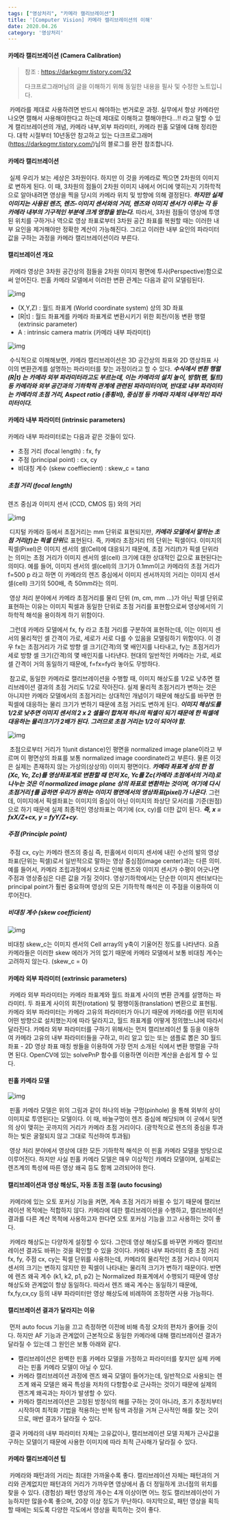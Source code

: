 ```yaml
---
tags: ["영상처리", "카메라 캘리브레이션"]
title: '[Computer Vision] 카메라 캘리브레이션의 이해'
date: 2020.04.26
category: '영상처리'
---
```


#### 카메라 캘리브레이션 (Camera Calibration)

> 참조 : https://darkpgmr.tistory.com/32
>
> 다크프로그래머님의 글을 이해하기 위해 동일한 내용을 필사 및 수정한 노트입니다. 

​	카메라를 제대로 사용하려면 반드시 해야하는 번거로운 과정. 실무에서 항상 카메라만 나오면 캘해서 사용해야한다고 하는데 제대로 이해하고 캘해야한다...!! 라고 말할 수 있게 캘리브레이션의 개념, 카메라 내부,외부 파라미터, 카메라 핀홀 모델에 대해 정리한다. 대학 시절부터 10년동안 참고하고 있는 다크프로그래머(https://darkpgmr.tistory.com/)님의 블로그를 완전 참조합니다. 



#### 카메라 캘리브레이션

​	실제 우리가 보는 세상은 3차원이다. 하지만 이 것을 카메라로 찍으면 2차원의 이미지로 변하게 된다. 이 때, 3차원의 점들이 2차원 이미지 내에서 어디에 맺히는지 기하학적으로 알아내려면 영상을 찍을 당시의 카메라 위치 및 방향에 의해 결정된다. ***하지만 실제 이미지는 사용된 렌즈, 렌즈-이미지 센서와의 거리, 렌즈와 이미지 센서가 이루는 각 등 카메라 내부의 기구적인 부분에 크게 영향을 받는다.*** 따라서, 3차원 점들이 영상에 투영된 위치를 구하거나 역으로 영상 좌표로부터 3차원 공간 좌표를 복원할 때는 이러한 내부 요인을 제거해야만 정확한 계산이 가능해진다. 그리고 이러한 내부 요인의 파라미터 값을 구하는 과정을 카메라 캘리브레이션이라 부른다.



#### 캘리브레이션 개요

​	카메라 영상은 3차원 공간상의 점들을 2차원 이미지 평면에 투사(Perspective)함으로써 얻어진다. 핀홀 카메라 모델에서 이러한 변환 관계는 다음과 같이 모델링된다.

![img](https://t1.daumcdn.net/cfile/tistory/24758441510E994028)

- (X,Y,Z) : 월드 좌표계 (World  coordinate system) 상의 3D 좌표
- [R|t] : 월드 좌표계를 카메라 좌표계로 변환시키기 위한 회전/이동 변환 행렬 (extrinsic parameter)
- A : intrinsic camera matrix (카메라 내부 파라미터)

![img](https://t1.daumcdn.net/cfile/tistory/995410365E9F957133)

​	수식적으로 이해해보면, 카메라 캘리브레이션은 3D 공간상의 좌표와 2D 영상좌표 사이의 변환관계를 설명하는 파라미터를 찾는 과정이라고 할 수 있다. ***수식에서 변환 행렬 (R|t) 는 카메라 외부 파라미터라고도 부르는데, 이는 카메라의 설치 높이, 방향(팬, 틸트) 등 카메라와 외부 공간과의 기하학적 관계에 관련된 파라미터이며, 반대로 내부 파라미터는 카메라의 초점 거리, Aspect ratio (종횡비), 중심정 등 카메라 자체의 내부적인 파라미터이다.***



#### 카메라 내부 파라미터 (intrinsic parameters)

카메라 내부 파라미터로는 다음과 같은 것들이 있다.

- 초점 거리 (focal length) : fx, fy
- 주점 (principal point) : cx, cy
- 비대칭 계수 (skew coeffiecient) : skew_c = tanα



##### 초첨 거리 (focal length)

렌즈 중심과 이미지 센서 (CCD, CMOS 등) 와의 거리

![img](https://t1.daumcdn.net/cfile/tistory/22504A475344768E06)

​	디지털 카메라 등에서 초점거리는 mm 단위로 표현되지만, ***카메라 모델에서 말하는 초점 거리(f)는 픽셀 단위***로 표현된다. 즉, 카메라 초점거리 f의 단위는 픽셀이다. 이미지의 픽셀(Pixel)은 이미지 센서의 셀(Cell)에 대응되기 때문에, 초점 거리(f)가 픽셀 단위라는 의미는 초점 거리가 이미지 센서의 셀(cell) 크기에 대한 상대적인 값으로 표현된다는 의미다. 예를 들어, 이미지 센서의 셀(cell)의 크기가 0.1mm이고 카메라의 초점 거리가 f=500 p 라고 하면 이 카메라의 렌즈 중심에서 이미지 센서까지의 거리는 이미지 센서 셀(cell) 크기의 500배, 측 50mm라는 의미.

​	영상 처리 분야에서 카메라 초점거리를 물리 단위 (m, cm, mm ...)가 아닌 픽셀 단위로 표현하는 이유는 이미지 픽셀과 동일한 단위로 초점 거리를 표현함으로써 영상에서의 기하학적 해석을 용이하게 하기 위함이다.

​	그런데 카메라 모델에서 fx, fy 라고 초점 거리를 구분하여 표현하는데, 이는 이미지 센서의 물리적인 셀 간격이 가로, 세로가 서로 다를 수 있음을 모델링하기 위함이다. 이 경우 fx는 초점거리가 가로 방향 셀 크기(간격)의 몇 배인지를 나타내고, fy는 초점거리가 세로 방향 셀 크기(간격)의 몇 배인지를 나타낸다. 현대의 일반적인 카메라는 가로, 세로 셀 간격이 거의 동일하기 때문에, f=fx=fy라 놓아도 무방하다.

​	참고로, 동일한 카메라로 캘리브레이션을 수행할 때, 이미지 해상도를  1/2로  낮추면 캘리브레이션 결과의 초점 거리도 1/2로 작아진다. 실제 물리적 초점거리가 변하는 것은 아니지만 카메라 모델에서의 초점거리는 상대적인 개념이기 때문에 해상도를 바꾸면 한 픽셀에 대응하는 물리 크기가 변하기 때문에 초점 거리도 변하게 된다. ***이미지 해상도를 1/2로 낮추면 이미지 센서의 2 x 2 셀들이 합쳐져 하나의 픽셀이 되기 때문에 한 픽셀에 대응하는 물리크기가 2배가 된다. 그러므로 초점 거리는 1/2이 되어야 함.***

![img](https://t1.daumcdn.net/cfile/tistory/99B8E53E5E9F95992F)

​	초점으로부터 거리가 1(unit distance)인 평면을 normalized image plane이라고 부르며 이 평면상의 좌표를 보통 normalized image coordinate라고 부른다. 물론 이것은 실제는 존재하지 않는 가상의(상상의) 이미지 평면이다. ***카메라 좌표계 상의 한 점 (Xc, Yc, Zc)를 영상좌표계로 변환할 때 먼저 Xc, Yc를 Zc(카메라 초점에서의 거리)로 나누는 것은 이 normalized image plane 상의 좌표로 변환하는 것이며, 여기에 다시 초점거리 f를 곱하면 우리가 원하는 이미지 평면에서의 영상좌표(pixel)가 나온다***. 그런데, 이미지에서 픽셀좌표는 이미지의 중심이 아닌 이미지의 좌상단 모서리를 기준(원점)으로 하기 때문에 실제 최종적인 영상좌표는 여기에 (cx, cy)를 더한 값이 된다. ***즉, x = fxX/Z+cx, y = fyY/Z+cy.*** 



##### 주점 (Principle point)

​	주점 cx, cy는 카메라 렌즈의 중심 즉, 핀홀에서 이미지 센서에 내린 수선의 발의 영상좌표(단위는 픽셀)로서 일반적으로 말하는 영상 중심점(image center)과는 다른 의미. 예를 들어서, 카메라 조립과정에서 오차로 인해 렌즈와 이미지 센서가 수평이 어긋나면 주점과 영상중심은 다른 값을 가질 것이다. 영상기하학에서는 단순한 이미지 센터보다는 principal point가 훨씬 중요하며  영상의 모든 기하학적 해석은 이 주점을 이용하여 이루어진다.



##### 비대칭 계수 (skew coefficient)

![img](https://t1.daumcdn.net/cfile/tistory/192F8344510E9B3A33)

비대칭 skew_c는 이미지 센서의 Cell array의 y축이 기울어진 정도를 나타낸다. 요즘 카메라들은 이러한 skew 에러가 거의 없기 때문에 카메라 모델에서 보통 비대칭 계수는 고려하지 않는다. (skew_c = 0)



#### 카메라 외부 파라미터 (extrinsic parameters)

​	카메라 외부 파라미터는 카메라 좌표계와 월드 좌표계 사이의 변환 관계를 설명하는 파라미터. 두 좌표계 사이의 회전(rotation) 및 평행이동(translation) 변환으로 표현됨. 카메라 외부 파라미터는 카메라 고유의 파라미터가 아니기 때문에 카메라를 어떤 위치에 어떤 방향으로 설치했는지에 따라 달라지고, 월드 좌표계를 어떻게 정의했느냐에 따라서 달라진다. 카메라 외부 파라미터를 구하기 위해서는 먼저 캘리브레이션 툴 등을 이용하여 카메라 고유의 내부 파라미터들을 구하고, 미리 알고 있는 또는 샘플로 뽑은 3D 월드 좌표 - 2D 영상 좌표 매칭 쌍들을 이용하여 가장 먼저 소개된 식에서 변환 행렬을 구하면 된다. OpenCV에 있는 solvePnP 함수를 이용하면 이러한 계산을 손쉽게 할 수 있다.



#### 핀홀 카메라 모델

![img](https://t1.daumcdn.net/cfile/tistory/171E9C45510E9C1F31)

​	핀홀 카메라 모델은 위의 그림과 같이 하나의 바늘 구멍(pinhole) 을 통해 외부의 상이 이미지로 투영된다는 모델이다. 이 때, 바늘구멍이 렌즈 중심에 해당되며 이 곳에서 뒷면의 상이 맺히는 곳까지의 거리가 카메라 초점 거리이다. (광학적으로 렌즈의 중심을 투과하는 빛은 굴절되지 않고 그대로 직선하여 투과됨)

​	영상 처리 분야에서 영상에 대한 모든 기하학적 해석은 이 핀홀 카메라 모델을 방탕으로 이루어진다. 하지만 사실 핀홀 카메라 모델은 매우 이상적인 카메라 모델이며, 실제로는 렌즈계의 특성에 따른 영상 왜곡 등도 함께 고려되어야 한다.



#### 캘리브레이션과 영상 해상도, 자동 초점 조절 (auto focusing)

​	카메라에 있는 오토 포커싱 기능을 켜면, 계속 초점 거리가 바뀔 수 있기 때문에 캘리브레이션 목적에는 적합하지 않다. 카메라에 대한 캘리브레이션을 수행하고, 캘리브레이션 결과를 다른 계산 목적에 사용하고자 한다면 오토 포커싱 기능을 끄고 사용하는 것이 좋다.

​	카메라 해상도는 다양하게 설정할 수 있다. 그런데 영상 해상도를 바꾸면 카메라 캘리브레이션 결과도 바뀌는 것을 확인할 수 있을 것이다. 카메라 내부 파라미터 중 초점 거리 fx, fy, 주점 cx, cy는 픽셀 단위를 사용하는데, 카메라의 물리적인 초점 거리나 이미지 센서의 크기는 변하지 않지만 한 픽셀이 나타내는 물리적 크기가 변하기 때문이다. 반면에 렌즈 왜곡 계수 (k1, k2, p1, p2) 는 Normalized 좌표계에서 수행되기 때문에 영상 해상도와 관계없이 항상 동일하다. 따라서 렌즈 왜곡 계수는 동일하기 때문에, fx,fy,cx,cy 등의 내부 파라미터만 영상 해상도에 비례하여 조정하면 사용 가능하다.



#### 캘리브레이션 결과가 달라지는 이유

​	먼저 auto focus 기능을 끄고 측정하면 이전에 비해 측정 오차의 편차가 줄어들 것이다. 하지만 AF 기능과 관계없이 근본적으로 동일한 카메라에 대해 캘리브레이션 결과가 달라질 수 있는데 그 원인은 보통 아래와 같다.

- 캘리브레이션은 완벽한 핀홀 카메라 모델을 가정하고 파라미터를 찾지만 실제 카메라는 핀홀 카메라 모델이 아닐 수 있다.
- 카메라 캘리브레이션 과정에 렌즈 왜곡 모델이 들어가는데, 일반적으로 사용되는 렌즈계 왜곡 모델은 왜곡 특성을 저차의 다항함수로 근사하는 것이기 때문에 실제의 렌즈계 왜곡과는 차이가 발생할 수 있다.
- 카메라 캘리브레이션은 고정된 방정식의 해를 구하는 것이 아니라, 초기 추정치부터 시작하여 최적화 기법을 적용하는 반복 탐색 과정을 거쳐 근사적인 해를 찾는 것이므로, 매번 결과가 달라질 수 있다.

​	결국 카메라의 내부 파라미터 자체는 고유값이나, 캘리브레이션 모델 자체가 근사값을 구하는 모델이기 때문에 사용한 이미지에 따라 최적 근사해가 달라질 수 있다.



#### 카메라 캘리브레이션 팁

​	카메라와 패턴과의 거리는 최대한 가까울수록 좋다. 캘리브레이션 자체는 패턴과의 거리와 관계없지만 패턴과의 거리가 가까우면 영상에서 좀 더 정밀하게 코너점의 위치를 찾을 수 있다. (경험상) 패턴 영상의 개수는 4개 이상이면 어느 정도 캘리브레이션이 가능하지만 많을수록 좋으며, 20장 이상 정도가 무난하다. 마지막으로, 패턴 영상을 획득할 때에는 되도록 다양한 각도에서 영상을 획득하는 것이 좋다.
